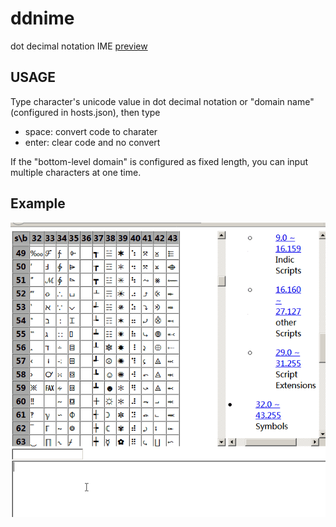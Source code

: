 # ddnime
dot decimal notation IME
[preview](https://deqoder.github.io/ddnime/ddnime.html)


## USAGE

Type character's unicode value in dot decimal notation or "domain name"(configured in hosts.json), then type

* space: convert code to charater
* enter: clear code and no convert

If the "bottom-level domain" is configured as fixed length, you can input multiple characters at one time.

## Example

![](eg.gif)